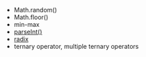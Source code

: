 - Math.random()
- Math.floor()
- min-max
- [parseInt()](https://developer.mozilla.org/en-US/docs/Web/JavaScript/Reference/Global_Objects/parseInt)
- [radix](https://forum.freecodecamp.org/t/freecodecamp-challenge-guide-use-the-parseint-function-with-a-radix/301182)
- ternary operator, multiple ternary operators
